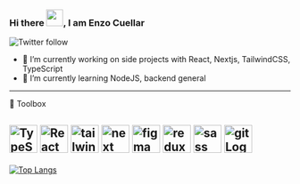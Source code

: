 ### Hi there <img src="https://raw.githubusercontent.com/MartinHeinz/MartinHeinz/master/wave.gif" width="30px">, I am Enzo Cuellar

![Twitter follow](https://img.shields.io/twitter/url?style=social&url=enzocuellar8)

- 🔭 I’m currently working on side projects with React, Nextjs, TailwindCSS, TypeScript
- 🌱 I’m currently learning NodeJS, backend general

---

🧰 Toolbox

 <img src="https://worldvectorlogo.com/logo/typescript" alt="TypeScript Logo" width="50" height="50"/> <img src="https://worldvectorlogo.com/logo/react-1" alt="React Logo" width="50" height="50"/>  <img src="https://worldvectorlogo.com/logo/tailwindcss" alt="tailwindcss Logo" width="50" height="50"/> <img src="https://worldvectorlogo.com/logo/nextjs-3" alt="next Logo" width="50" height="50"/>  <img src="https://worldvectorlogo.com/logo/figma-1" alt="figma Logo" width="50" height="50"/> <img src="https://worldvectorlogo.com/logo/redux" alt="redux Logo" width="50" height="50"/>  <img src="https://worldvectorlogo.com/logo/sass-1" alt="sass Logo" width="50" height="50"/> <img src="https://worldvectorlogo.com/logo/git-icon" alt="git Logo" width="50" height="50"/>
---

[![Top Langs](https://github-readme-stats.vercel.app/api/top-langs/?username=devenzo35&hide=java,html,css&theme=dark)](https://github.com/anuraghazra/github-readme-stats)
